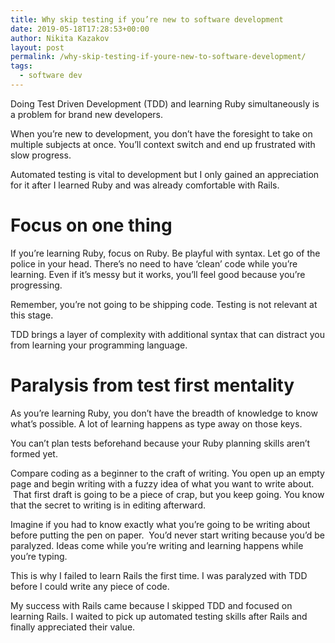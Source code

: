 ```yaml
---
title: Why skip testing if you’re new to software development
date: 2019-05-18T17:28:53+00:00
author: Nikita Kazakov
layout: post
permalink: /why-skip-testing-if-youre-new-to-software-development/
tags:
  - software dev
---
```

Doing Test Driven Development (TDD) and learning Ruby simultaneously is a problem for brand new developers.

When you’re new to development, you don’t have the foresight to take on multiple subjects at once. You’ll context switch and end up frustrated with slow progress.

Automated testing is vital to development but I only gained an appreciation for it after I learned Ruby and was already comfortable with Rails.

# Focus on one thing

If you’re learning Ruby, focus on Ruby. Be playful with syntax. Let go of the police in your head. There’s no need to have ‘clean’ code while you’re learning. Even if it’s messy but it works, you’ll feel good because you’re progressing.

Remember, you’re not going to be shipping code. Testing is not relevant at this stage.

TDD brings a layer of complexity with additional syntax that can distract you from learning your programming language.

# Paralysis from test first mentality

As you’re learning Ruby, you don’t have the breadth of knowledge to know what’s possible. A lot of learning happens as type away on those keys.

You can’t plan tests beforehand because your Ruby planning skills aren&#8217;t formed yet.

Compare coding as a beginner to the craft of writing. You open up an empty page and begin writing with a fuzzy idea of what you want to write about. &nbsp;That first draft is going to be a piece of crap, but you keep going. You know that the secret to writing is in editing afterward.

Imagine if you had to know exactly what you’re going to be writing about before putting the pen on paper. &nbsp;You’d never start writing because you’d be paralyzed. Ideas come while you’re writing and learning happens while you’re typing.

This is why I failed to learn Rails the first time. I was paralyzed with TDD before I could write any piece of code.

My success with Rails came because I skipped TDD and focused on learning Rails. I waited to pick up automated testing skills after Rails and finally appreciated their value.